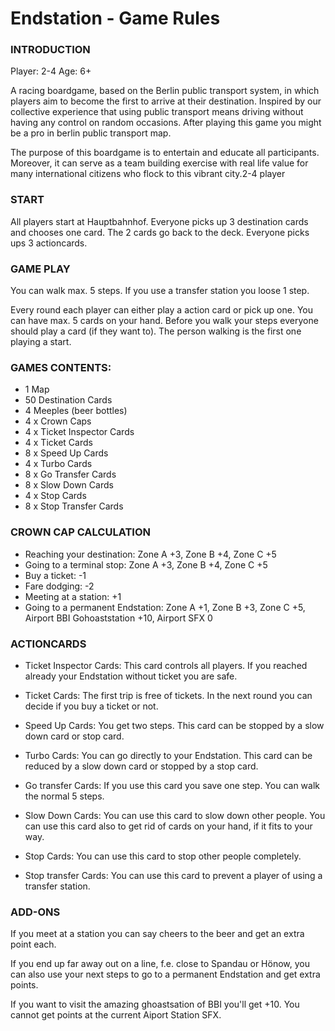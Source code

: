 # Endstation - Game Rules

### INTRODUCTION

Player: 2-4
Age: 6+

A racing boardgame, based on the Berlin public transport system, in which players aim to become the first to arrive at their destination.
Inspired by our collective experience that using public transport means driving without having any control on random occasions.
After playing this game you might be  a pro in berlin public transport map.

The purpose of this boardgame is to entertain and educate all participants.
Moreover, it can serve as a team building exercise with real life value for many international citizens who flock to this vibrant city.2-4 player

### START

All players start at Hauptbahnhof.
Everyone picks up 3 destination cards and chooses one card. The 2 cards go back to the deck.
Everyone picks ups 3 actioncards.

### GAME PLAY

You can walk max. 5 steps. If you use a transfer station you loose 1 step.

Every round each player can either play a action card or pick up one. You can have max. 5 cards on your hand.
Before you walk your steps everyone should play a card (if they want to). The person walking is the first one playing a start.

### GAMES CONTENTS:

- 1 Map
- 50 Destination Cards
- 4 Meeples (beer bottles)
- 4 x Crown Caps
- 4 x Ticket Inspector Cards
- 4 x Ticket Cards
- 8 x Speed Up Cards
- 4 x Turbo Cards
- 8 x Go Transfer Cards
- 8 x Slow Down Cards
- 4 x Stop Cards
- 8 x Stop Transfer Cards

### CROWN CAP CALCULATION

- Reaching your destination: Zone A +3, Zone B +4, Zone C +5
- Going to a terminal stop:  Zone A +3, Zone B +4, Zone C +5
- Buy a ticket: -1
- Fare dodging: -2
- Meeting at a station: +1
- Going to a permanent Endstation: Zone A +1, Zone B +3, Zone C +5, Airport BBI Gohoaststation +10, Airport SFX 0

### ACTIONCARDS

- Ticket Inspector Cards: This card controls all players. If you reached already your Endstation without ticket you are safe.

- Ticket Cards: The first trip is free of tickets. In the next round you can decide if you buy a ticket or not.

- Speed Up Cards: You get two steps. This card can be stopped by a slow down card or stop card.

- Turbo Cards: You can go directly to your Endstation. This card can be reduced by a slow down card or stopped by a stop card.

- Go transfer Cards: If you use this card you save one step. You can walk the normal 5 steps.

- Slow Down Cards: You can use this card to slow down other people. You can use this card also to get rid of cards on your hand, if it fits to your way.

- Stop Cards: You can use this card to stop other people completely.

- Stop transfer Cards: You can use this card to prevent a player of using a transfer station.

### ADD-ONS

If you meet at a station you can say cheers to the beer and get an extra point each.

If you end up far away out on a line, f.e. close to Spandau or Hönow, you can also use your next steps to go to a permanent Endstation and get extra points.

If you want to visit the amazing ghoastsation of BBI you'll get +10. You cannot get points at the current Aiport Station SFX.
